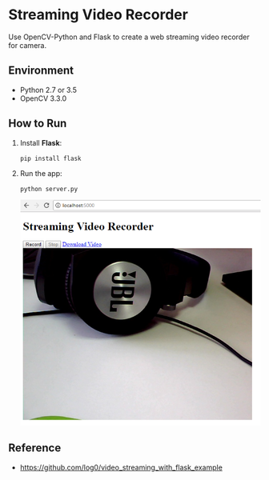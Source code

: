 # Streaming Video Recorder
Use OpenCV-Python and Flask to create a web streaming video recorder for camera.

## Environment
* Python 2.7 or 3.5
* OpenCV 3.3.0

## How to Run 
1. Install **Flask**:

    ```
    pip install flask
    ```

2. Run the app:

    ```
    python server.py
    ```
    ![camera list in Python](screenshot/web-camera-video-recorder.PNG)

## Reference
* https://github.com/log0/video_streaming_with_flask_example


[0]:https://en.wikipedia.org/wiki/Microsoft_Windows_SDK
